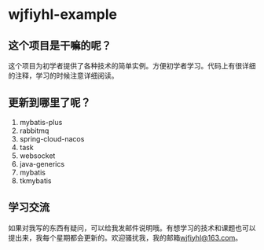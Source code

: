 # wjfiyhl-example

## 这个项目是干嘛的呢？
这个项目为初学者提供了各种技术的简单实例。方便初学者学习。代码上有很详细的注释，学习的时候注意详细阅读。

## 更新到哪里了呢？
1. mybatis-plus
2. rabbitmq
3. spring-cloud-nacos
4. task
5. websocket
6. java-generics
7. mybatis
8. tkmybatis

## 学习交流
如果对我写的东西有疑问，可以给我发邮件说明哦。有想学习的技术和课题也可以提出来，我每个星期都会更新的。欢迎骚扰我，我的邮箱<a>wjfiyhl@163.com</a>。